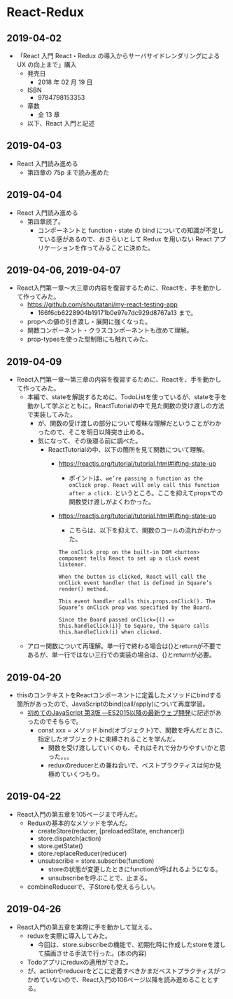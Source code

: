 # React-Redux

## 2019-04-02

- 「React 入門 React・Redux の導入からサーバサイドレンダリングによる UX の向上まで」購入
  - 発売日
    - 2018 年 02 月 19 日
  - ISBN
    - 9784798153353
  - 章数
    - 全 13 章
  - 以下、React 入門と記述

## 2019-04-03

- React 入門読み進める
  - 第四章の 75p まで読み進めた

## 2019-04-04

- React 入門読み進める
  - 第四章読了。
    - コンポーネントと function・state の bind についての知識が不足している感があるので、おさらいとして Redux を用いない React アプリケーションを作ってみることに決めた。

## 2019-04-06, 2019-04-07

- React入門第一章〜大三章の内容を復習するために、Reactを、手を動かして作ってみた。
  * https://github.com/shoutatani/my-react-testing-app
    * 166f6cb6228904b19171b0e97e7dc929d8767a13 まで。
  * propへの値の引き渡し・展開に強くなった。
  * 関数コンポーネント・クラスコンポーネントも改めて理解。
  * prop-typesを使った型制限にも触れてみた。

## 2019-04-09

- React入門第一章〜第三章の内容を復習するために、Reactを、手を動かして作ってみた。
  * 本編で、stateを解説するために、TodoListを使っているが、stateを手を動かして学ぶとともに。ReactTutorialの中で見た関数の受け渡しの方法で実装してみた。
    * が、関数の受け渡しの部分について曖昧な理解だということがわかったので、そこを明日以降突き止める。
    * 気になって、その後寝る前に調べた。
      * ReactTutorialの中、以下の箇所を見て関数について理解。
        * https://reactjs.org/tutorial/tutorial.html#lifting-state-up
          * ポイントは、`we’re passing a function as the onClick prop. React will only call this function after a click.` というところ。ここを抑えてpropsでの関数受け渡しがよくわかった。
        * https://reactjs.org/tutorial/tutorial.html#lifting-state-up

          * こちらは、以下を抑えて、関数のコールの流れがわかった。

          ```
          The onClick prop on the built-in DOM <button> component tells React to set up a click event listener.
 
          When the button is clicked, React will call the onClick event handler that is defined in Square’s render() method.

          This event handler calls this.props.onClick(). The Square’s onClick prop was specified by the Board.

          Since the Board passed onClick={() => this.handleClick(i)} to Square, the Square calls this.handleClick(i) when clicked.
          ```
  * アロー関数について再理解。単一行で終わる場合は{}とreturnが不要であるが、単一行ではない三行での実装の場合は、{}とreturnが必要。

## 2019-04-20
  * thisのコンテキストをReactコンポーネントに定義したメソッドにbindする箇所があったので、JavaScriptのbind(call/apply)について再度学習。
    * [初めてのJavaScript 第3版 ―ES2015以降の最新ウェブ開発](https://www.amazon.co.jp/dp/4873117836)に記述があったのでそちらで。
      * const xxx = メソッド.bind(オブジェクト)で、関数を呼んだときに、指定したオブジェクトに束縛されることを学んだ。
        * 関数を受け渡ししていくのも、それはそれで分かりやすいかと思った。。。
        * reduxのreducerとの兼ね合いで、ベストプラクティスは何か見極めていくつもり。

## 2019-04-22
  * React入門の第五章を105ページまで呼んだ。
    * Reduxの基本的なメソッドを学んだ。
      * createStore(reducer, [preloadedState, enchancer])
      * store.dispatch(action)
      * store.getState()
      * store.replaceReducer(reducer)
      * unsubscribe = store.subscribe(function)
        * storeの状態が変更したときにfunctionが呼ばれるようになる。
        * unsubscribeを呼ぶことで、止まる。
    * combineReducerで、子Storeも使えるらしい。

## 2019-04-26
  * React入門の第五章を実際に手を動かして覚える。
    * reduxを実際に導入してみた。
      * 今回は、store.subscribeの機能で、初期化時に作成したstoreを渡して描画させる手法で行った。(本の内容)
    * Todoアプリにreduxの適用ができた。
    * が、actionやreducerをどこに定義すべきかまだベストプラクティスがつかめていないので、React入門の106ページ以降を読み進めることとする。